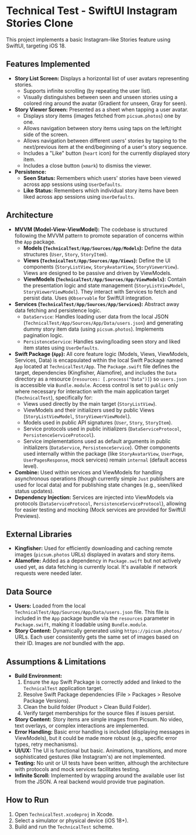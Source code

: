 # Technical Test - SwiftUI Instagram Stories Clone

This project implements a basic Instagram-like Stories feature using SwiftUI, targeting iOS 18.

## Features Implemented

*   **Story List Screen:** Displays a horizontal list of user avatars representing stories.
    *   Supports infinite scrolling (by repeating the user list).
    *   Visually distinguishes between seen and unseen stories using a colored ring around the avatar (Gradient for unseen, Gray for seen).
*   **Story Viewer Screen:** Presented as a sheet when tapping a user avatar.
    *   Displays story items (images fetched from `picsum.photos`) one by one.
    *   Allows navigation between story items using taps on the left/right side of the screen.
    *   Allows navigation between different users' stories by tapping to the next/previous item at the end/beginning of a user's story sequence.
    *   Includes a "Like" button (`heart` icon) for the currently displayed story item.
    *   Includes a close button (`xmark`) to dismiss the viewer.
*   **Persistence:**
    *   **Seen Status:** Remembers which users' stories have been viewed across app sessions using `UserDefaults`.
    *   **Like Status:** Remembers which individual story items have been liked across app sessions using `UserDefaults`.

## Architecture

*   **MVVM (Model-View-ViewModel):** The codebase is structured following the MVVM pattern to promote separation of concerns within the `App` package.
    *   **Models (`TechnicalTest/App/Sources/App/Models`):** Define the data structures (`User`, `Story`, `StoryItem`).
    *   **Views (`TechnicalTest/App/Sources/App/Views`):** Define the UI components (`StoryListView`, `StoryAvatarView`, `StoryViewerView`). Views are designed to be passive and driven by ViewModels.
    *   **ViewModels (`TechnicalTest/App/Sources/App/ViewModels`):** Contain the presentation logic and state management (`StoryListViewModel`, `StoryViewerViewModel`). They interact with Services to fetch and persist data. Uses `@Observable` for SwiftUI integration.
*   **Services (`TechnicalTest/App/Sources/App/Services`):** Abstract away data fetching and persistence logic.
    *   `DataService`: Handles loading user data from the local JSON (`TechnicalTest/App/Sources/App/Data/users.json`) and generating dummy story item data (using `picsum.photos`). Implements pagination logic.
    *   `PersistenceService`: Handles saving/loading seen story and liked item states using `UserDefaults`.
*   **Swift Package (`App`):** All core feature logic (Models, Views, ViewModels, Services, Data) is encapsulated within the local Swift Package named `App` located at `TechnicalTest/App`. The `Package.swift` file defines the target, dependencies (Kingfisher, Alamofire), and includes the `Data` directory as a resource (`resources: [.process("Data")]`) so `users.json` is accessible via `Bundle.module`. Access control is set to `public` only where necessary for interaction with the main application target (`TechnicalTest`), specifically for:
    *   Views used directly by the main target (`StoryListView`).
    *   ViewModels and their initializers used by public Views (`StoryListViewModel`, `StoryViewerViewModel`).
    *   Models used in public API signatures (`User`, `Story`, `StoryItem`).
    *   Service protocols used in public initializers (`DataServiceProtocol`, `PersistenceServiceProtocol`).
    *   Service implementations used as default arguments in public initializers (`DataService`, `PersistenceService`).
    Other components used internally within the package (like `StoryAvatarView`, `UserPage`, `UserPagesResponse`, mock services) remain `internal` (default access level).
*   **Combine:** Used within services and ViewModels for handling asynchronous operations (though currently simple `Just` publishers are used for local data) and for publishing state changes (e.g., seen/liked status updates).
*   **Dependency Injection:** Services are injected into ViewModels via protocols (`DataServiceProtocol`, `PersistenceServiceProtocol`), allowing for easier testing and mocking (Mock services are provided for SwiftUI Previews).

## External Libraries

*   **Kingfisher:** Used for efficiently downloading and caching remote images (`picsum.photos` URLs) displayed in avatars and story items.
*   **Alamofire:** Added as a dependency in `Package.swift` but not actively used yet, as data fetching is currently local. It's available if network requests were needed later.

## Data Source

*   **Users:** Loaded from the local `TechnicalTest/App/Sources/App/Data/users.json` file. This file is included in the `App` package bundle via the `resources` parameter in `Package.swift`, making it loadable using `Bundle.module`.
*   **Story Content:** Dynamically generated using `https://picsum.photos/` URLs. Each user consistently gets the same set of images based on their ID. Images are *not* bundled with the app.

## Assumptions & Limitations

*   **Build Environment:**
    1.  Ensure the `App` Swift Package is correctly added and linked to the `TechnicalTest` application target.
    2.  Resolve Swift Package dependencies (File > Packages > Resolve Package Versions).
    3.  Clean the build folder (Product > Clean Build Folder).
    4.  Verify target memberships for the source files if issues persist.
*   **Story Content:** Story items are simple images from Picsum. No video, text overlays, or complex interactions are implemented.
*   **Error Handling:** Basic error handling is included (displaying messages in ViewModels), but it could be made more robust (e.g., specific error types, retry mechanisms).
*   **UI/UX:** The UI is functional but basic. Animations, transitions, and more sophisticated gestures (like Instagram's) are not implemented.
*   **Testing:** No unit or UI tests have been written, although the architecture with protocols and mock services facilitates testing.
*   **Infinite Scroll:** Implemented by wrapping around the available user list from the JSON. A real backend would provide true pagination.

## How to Run

1.  Open `TechnicalTest.xcodeproj` in Xcode.
2.  Select a simulator or physical device (iOS 18+).
3.  Build and run the `TechnicalTest` scheme.
